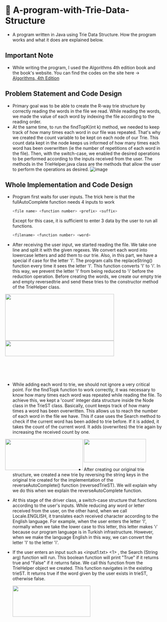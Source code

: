 # 📃 A-program-with-Trie-Data-Structure
  - A program written in Java using Trie Data Structure. How the program works and what it does are explained below.

## Important Note
- While writing the program, I used the Algorithms 4th edition book and the book's website. You can find the codes on the site here -> [Algorithms, 4th Edition](https://algs4.cs.princeton.edu/home/)

## Problem Statement and Code Design
- Primary goal was to be able to create the R-way trie structure by correctly reading the words in the file we read. While reading the words, we made the value of each word by indexing the file according to the reading order. 
- At the same time, to run the findTopK(int k) method, we needed to keep track of how many times each word in our file was repeated. That's why we created the count variable to be kept on each node of our Trie. This count data kept in the node keeps us informed of how many times each word has been overwritten (ie the number of repetitions of each word in the file). Then, with the switch-case, we enabled the desired operations to be performed according to the inputs received from the user. The methods in the TrieHelper.java class are the methods that allow the user to perform the operations as desired.
![image](https://user-images.githubusercontent.com/75734949/161154919-37d48f5c-19eb-42ed-8c77-d1c861f3a94a.png)

## Whole Implementation and Code Design
- Program first waits for user inputs. The trick here is that the fullAutoComplete function needs 4 inputs to work 
  ```bash
  <file name> <function number> <prefix> <suffix>
  ```
  Except for this case, it is sufficient to enter 3 data by the user to run all functions. 
  ```bash
  <filename> <function number> <word>
  ```
- After receiving the user input, we started reading the file. We take one line and split it with the given regexes. We convert each word into lowercase letters and add them to our trie. Also, in this part, we have a special if case for the letter 'I'. The program calls the replaceString() function every time it sees the letter 'I'. This function converts 'I' to 'i'. In this way, we prevent the letter 'I' from being reduced to 'i' before the reduction operation. Before creating the words, we create our empty trie and empty reversedtrie and send these tries to the constructor method of the TrieHelper class.  


<a href="url"><img src="https://user-images.githubusercontent.com/75734949/161155686-74ae79da-fda9-4228-9b7c-0872c849148d.png" align="left" height="150" width="350" ></a>

<a href="url"><img src="https://user-images.githubusercontent.com/75734949/161156078-6f3756fd-b2be-40f6-b869-be5fdfc491fb.png" align="middle" height="50" width="350" ></a>
<br/>
<br/>
<br/>
<br/>
<br/>
- While adding each word to trie, we should not ignore a very critical point. For the findTopk function to work correctly, it was necessary to know how many times each word was repeated while reading the file. To achieve this, we kept a 'count' integer data structure inside the Node class in the TrieST class. Basically, count keeps track of how many times a word has been overwritten. This allows us to reach the number of each word in the file we have. This if case uses the Search method to check if the current word has been added to trie before. If it is added, it takes the count of the current word. It adds (overwrites) the trie again by increasing the received count by one.

<a href="url"><img src="https://user-images.githubusercontent.com/75734949/161156209-3ddde87e-cbdd-4e70-83c6-ff64bac7f1a5.png" align="left" height="100" width="250" ></a>
<a href="url"><img src="https://user-images.githubusercontent.com/75734949/161156949-7f04b346-a32a-4a68-8e46-454ff9c0ea27.png" align="middle" height="75" width="200" ></a>

- After creating our original trie structure, we created a new trie by reversing the string keys in the original trie created for the implementation of the reverseAutoComplete() function (reversedTrieST). We will explain why we do this when we explain the reverseAutoComplete function.
- At this stage of the driver class, a switch-case structure that functions according to the user's inputs. While reducing any word or letter received from the user, on the other hand, when we call Locale.ENGLISH, it translates each received character according to the English language. For example, when the user enters the letter 'I', normally when we take the lower case to this letter, this letter makes 'ı' because our program language is in Turkish infrastructure. However, when we make the language English in this way, we can convert the letter 'I' to the letter 'i'.
- If the user enters an input such as <input1.txt> <1> <word>, the Search (String arg) function will run. This boolean function will print "True" if it returns true and "False" if it returns false. We call this function from the TrieHelper object we created. This function navigates in the existing trieST. It returns true if the word given by the user exists in trieST, otherwise false.
  
  <a href="url"><img src="https://user-images.githubusercontent.com/75734949/161159196-a14a23ff-68b3-4920-95a0-eda96975ce40.png" align="middle" height="100" width="250" ></a>











